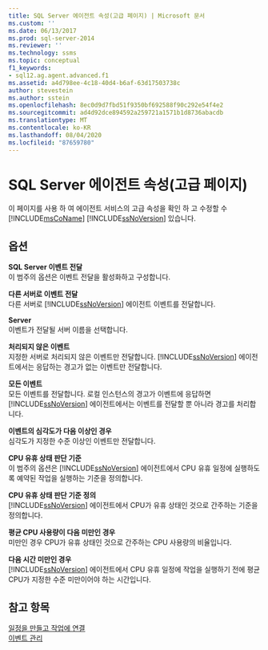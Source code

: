 ```yaml
---
title: SQL Server 에이전트 속성(고급 페이지) | Microsoft 문서
ms.custom: ''
ms.date: 06/13/2017
ms.prod: sql-server-2014
ms.reviewer: ''
ms.technology: ssms
ms.topic: conceptual
f1_keywords:
- sql12.ag.agent.advanced.f1
ms.assetid: a4d798ee-4c18-40d4-b6af-63d17503738c
author: stevestein
ms.author: sstein
ms.openlocfilehash: 8ec0d9d7fbd51f9350bf692588f90c292e54f4e2
ms.sourcegitcommit: ad4d92dce894592a259721a1571b1d8736abacdb
ms.translationtype: MT
ms.contentlocale: ko-KR
ms.lasthandoff: 08/04/2020
ms.locfileid: "87659780"
---
```

# <a name="sql-server-agent-properties-advanced-page"></a>SQL Server 에이전트 속성(고급 페이지)
  이 페이지를 사용 하 여 에이전트 서비스의 고급 속성을 확인 하 고 수정할 수 [!INCLUDE[msCoName](../../includes/msconame-md.md)] [!INCLUDE[ssNoVersion](../../includes/ssnoversion-md.md)] 있습니다.  
  
## <a name="options"></a>옵션  
 **SQL Server 이벤트 전달**  
 이 범주의 옵션은 이벤트 전달을 활성화하고 구성합니다.  
  
 **다른 서버로 이벤트 전달**  
 다른 서버로 [!INCLUDE[ssNoVersion](../../includes/ssnoversion-md.md)] 에이전트 이벤트를 전달합니다.  
  
 **Server**  
 이벤트가 전달될 서버 이름을 선택합니다.  
  
 **처리되지 않은 이벤트**  
 지정한 서버로 처리되지 않은 이벤트만 전달합니다. [!INCLUDE[ssNoVersion](../../includes/ssnoversion-md.md)] 에이전트에서는 응답하는 경고가 없는 이벤트만 전달합니다.  
  
 **모든 이벤트**  
 모든 이벤트를 전달합니다. 로컬 인스턴스의 경고가 이벤트에 응답하면 [!INCLUDE[ssNoVersion](../../includes/ssnoversion-md.md)] 에이전트에서는 이벤트를 전달할 뿐 아니라 경고를 처리합니다.  
  
 **이벤트의 심각도가 다음 이상인 경우**  
 심각도가 지정한 수준 이상인 이벤트만 전달합니다.  
  
 **CPU 유휴 상태 판단 기준**  
 이 범주의 옵션은 [!INCLUDE[ssNoVersion](../../includes/ssnoversion-md.md)] 에이전트에서 CPU 유휴 일정에 실행하도록 예약된 작업을 실행하는 기준을 정의합니다.  
  
 **CPU 유휴 상태 판단 기준 정의**  
 [!INCLUDE[ssNoVersion](../../includes/ssnoversion-md.md)] 에이전트에서 CPU가 유휴 상태인 것으로 간주하는 기준을 정의합니다.  
  
 **평균 CPU 사용량이 다음 미만인 경우**  
 미만인 경우 CPU가 유휴 상태인 것으로 간주하는 CPU 사용량의 비율입니다.  
  
 **다음 시간 미만인 경우**  
 [!INCLUDE[ssNoVersion](../../includes/ssnoversion-md.md)] 에이전트에서 CPU 유휴 일정에 작업을 실행하기 전에 평균 CPU가 지정한 수준 미만이어야 하는 시간입니다.  
  
## <a name="see-also"></a>참고 항목  
 [일정을 만들고 작업에 연결](create-and-attach-schedules-to-jobs.md)   
 [이벤트 관리](manage-events.md)  
  
  
